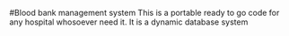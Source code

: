#Blood bank management system
This is a portable ready to go code for any hospital whosoever need it. It is a dynamic database system 
